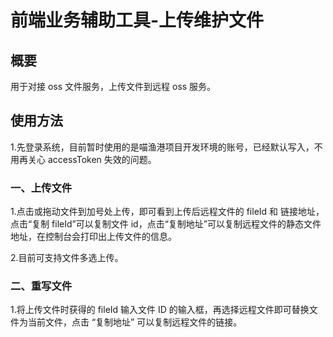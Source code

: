 # 前端业务辅助工具-上传维护文件

## 概要

用于对接 oss 文件服务，上传文件到远程 oss 服务。

## 使用方法

1.先登录系统，目前暂时使用的是喵渔港项目开发环境的账号，已经默认写入，不用再关心 accessToken 失效的问题。

### 一、上传文件

1.点击或拖动文件到加号处上传，即可看到上传后远程文件的 fileId 和 链接地址，点击“复制 fileId”可以复制文件 id，点击“复制地址”可以复制远程文件的静态文件地址，在控制台会打印出上传文件的信息。

2.目前可支持文件多选上传。

### 二、重写文件

1.将上传文件时获得的 fileId 输入文件 ID 的输入框，再选择远程文件即可替换文件为当前文件，点击 “复制地址” 可以复制远程文件的链接。
